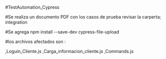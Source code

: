 #TestAutomation_Cypress

#Se realiza un documento PDF con los casos de prueba revisar la carperta;  integration

#Se agrega  npm install --save-dev cypress-file-upload

#los archivos afectados son :

,Loguin_Cliente.js
,Carga_informacion_cliente.js
,Commands.js



